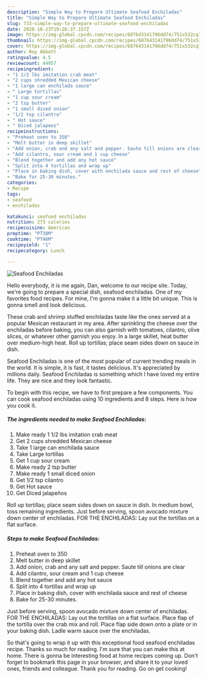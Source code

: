 ```yaml
---
description: "Simple Way to Prepare Ultimate Seafood Enchiladas"
title: "Simple Way to Prepare Ultimate Seafood Enchiladas"
slug: 733-simple-way-to-prepare-ultimate-seafood-enchiladas
date: 2020-10-23T19:26:37.157Z
image: https://img-global.cpcdn.com/recipes/687643141796dd74/751x532cq70/seafood-enchiladas-recipe-main-photo.jpg
thumbnail: https://img-global.cpcdn.com/recipes/687643141796dd74/751x532cq70/seafood-enchiladas-recipe-main-photo.jpg
cover: https://img-global.cpcdn.com/recipes/687643141796dd74/751x532cq70/seafood-enchiladas-recipe-main-photo.jpg
author: Roy Abbott
ratingvalue: 4.5
reviewcount: 44957
recipeingredient:
- "1 1/2 lbs imitation crab meat"
- "2 cups shredded Mexican cheese"
- "1 large can enchilada sauce"
- " Large tortillas"
- "1 cup sour cream"
- "2 tsp butter"
- "1 small diced onion"
- "1/2 tsp cilantro"
- " Hot sauce"
- " Diced jalapeos"
recipeinstructions:
- "Preheat oven to 350"
- "Melt butter in deep skillet"
- "Add onion, crab and any salt and pepper. Saute till onions are clear"
- "Add cilantro, sour cream and 1 cup cheese"
- "Blend together and add any hot sauce"
- "Split into 4 tortillas and wrap up"
- "Place in baking dish, cover with enchilada sauce and rest of cheese"
- "Bake for 25-30 minutes."
categories:
- Recipe
tags:
- seafood
- enchiladas

katakunci: seafood enchiladas 
nutrition: 273 calories
recipecuisine: American
preptime: "PT38M"
cooktime: "PT46M"
recipeyield: "1"
recipecategory: Lunch

---
```



![Seafood Enchiladas](https://img-global.cpcdn.com/recipes/687643141796dd74/751x532cq70/seafood-enchiladas-recipe-main-photo.jpg)

Hello everybody, it is me again, Dan, welcome to our recipe site. Today, we're going to prepare a special dish, seafood enchiladas. One of my favorites food recipes. For mine, I'm gonna make it a little bit unique. This is gonna smell and look delicious.

These crab and shrimp stuffed enchiladas taste like the ones served at a popular Mexican restaurant in my area. After sprinkling the cheese over the enchiladas before baking, you can also garnish with tomatoes, cilantro, olive slices, or whatever other garnish you enjoy. In a large skillet, heat butter over medium-high heat. Roll up tortillas; place seam sides down on sauce in dish.

Seafood Enchiladas is one of the most popular of current trending meals in the world. It is simple, it is fast, it tastes delicious. It's appreciated by millions daily. Seafood Enchiladas is something which I have loved my entire life. They are nice and they look fantastic.


To begin with this recipe, we have to first prepare a few components. You can cook seafood enchiladas using 10 ingredients and 8 steps. Here is how you cook it.

<!--inarticleads1-->

##### The ingredients needed to make Seafood Enchiladas:

1. Make ready 1 1/2 lbs imitation crab meat
1. Get 2 cups shredded Mexican cheese
1. Take 1 large can enchilada sauce
1. Take  Large tortillas
1. Get 1 cup sour cream
1. Make ready 2 tsp butter
1. Make ready 1 small diced onion
1. Get 1/2 tsp cilantro
1. Get  Hot sauce
1. Get  Diced jalapeños


Roll up tortillas; place seam sides down on sauce in dish. In medium bowl, toss remaining ingredients. Just before serving, spoon avocado mixture down center of enchiladas. FOR THE ENCHILADAS: Lay out the tortillas on a flat surface. 

<!--inarticleads2-->

##### Steps to make Seafood Enchiladas:

1. Preheat oven to 350
1. Melt butter in deep skillet
1. Add onion, crab and any salt and pepper. Saute till onions are clear
1. Add cilantro, sour cream and 1 cup cheese
1. Blend together and add any hot sauce
1. Split into 4 tortillas and wrap up
1. Place in baking dish, cover with enchilada sauce and rest of cheese
1. Bake for 25-30 minutes.


Just before serving, spoon avocado mixture down center of enchiladas. FOR THE ENCHILADAS: Lay out the tortillas on a flat surface. Place flap of the tortilla over the crab mix and roll. Place flap side down onto a plate or in your baking dish. Ladle warm sauce over the enchiladas. 

So that's going to wrap it up with this exceptional food seafood enchiladas recipe. Thanks so much for reading. I'm sure that you can make this at home. There is gonna be interesting food at home recipes coming up. Don't forget to bookmark this page in your browser, and share it to your loved ones, friends and colleague. Thank you for reading. Go on get cooking!
